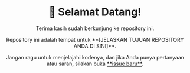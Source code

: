 <div align="center">
  <h1>👋 Selamat Datang!</h1>
  <p>Terima kasih sudah berkunjung ke repository ini.</p>
  <p>Repository ini adalah tempat untuk **[JELASKAN TUJUAN REPOSITORY ANDA DI SINI]**.</p>
  <p>Jangan ragu untuk menjelajahi kodenya, dan jika Anda punya pertanyaan atau saran, silakan buka <a href="#">**issue baru**</a>.</p>
</div>
